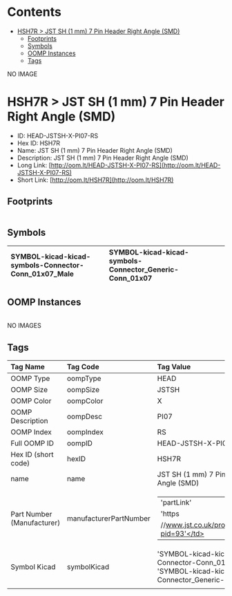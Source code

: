 



Contents
========

* [HSH7R > JST SH (1 mm) 7 Pin Header Right Angle (SMD)](#hsh7r--jst-sh-1-mm-7-pin-header-right-angle-smd)
	* [Footprints](#footprints)
	* [Symbols](#symbols)
	* [OOMP Instances](#oomp-instances)
	* [Tags](#tags)
  
NO IMAGE  
# HSH7R > JST SH (1 mm) 7 Pin Header Right Angle (SMD)

- ID: HEAD-JSTSH-X-PI07-RS
- Hex ID: HSH7R
- Name: JST SH (1 mm) 7 Pin Header Right Angle (SMD)
- Description: JST SH (1 mm) 7 Pin Header Right Angle (SMD)
- Long Link: [http://oom.lt/HEAD-JSTSH-X-PI07-RS](http://oom.lt/HEAD-JSTSH-X-PI07-RS)
- Short Link: [http://oom.lt/HSH7R](http://oom.lt/HSH7R)

## Footprints
  

|||||
| :--- | :--- | :--- | :--- |

## Symbols
  

|![]()<br>SYMBOL-kicad-kicad-symbols-Connector-Conn_01x07_Male|![]()<br>SYMBOL-kicad-kicad-symbols-Connector_Generic-Conn_01x07|||
| :--- | :--- | :--- | :--- |

## OOMP Instances
  

|||||
| :--- | :--- | :--- | :--- |
  
NO IMAGES  
## Tags
  

|Tag Name|Tag Code|Tag Value|
| :--- | :--- | :--- |
|OOMP Type|oompType|HEAD|
|OOMP Size|oompSize|JSTSH|
|OOMP Color|oompColor|X|
|OOMP Description|oompDesc|PI07|
|OOMP Index|oompIndex|RS|
|Full OOMP ID|oompID|HEAD-JSTSH-X-PI07-RS|
|Hex ID (short code)|hexID|HSH7R|
|name|name|JST SH (1 mm) 7 Pin Header Right Angle (SMD)|
|Part Number (Manufacturer)|manufacturerPartNumber|<table><tr><td>'partLink'</td></tr><tr><td> 'https</td></tr><tr><td>//www.jst.co.uk/productSeries.php?pid=93'</td></tr></table>|
|Symbol Kicad|symbolKicad|'SYMBOL-kicad-kicad-symbols-Connector-Conn_01x07_Male', 'SYMBOL-kicad-kicad-symbols-Connector_Generic-Conn_01x07'|
||||
